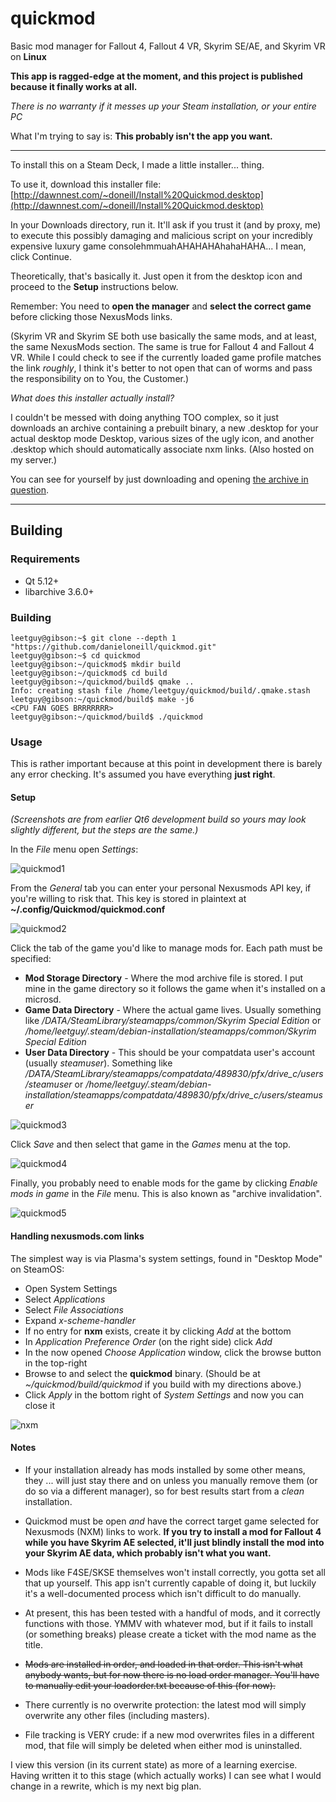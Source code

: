 # quickmod
Basic mod manager for Fallout 4, Fallout 4 VR, Skyrim SE/AE, and Skyrim VR on **Linux**

**This app is ragged-edge at the moment, and this project is published because it finally works at all.**

*There is no warranty if it messes up your Steam installation, or your entire PC*

What I'm trying to say is: **This probably isn't the app you want.**

---
To install this on a Steam Deck, I made a little installer... thing.

To use it, download this installer file: [http://dawnnest.com/~doneill/Install%20Quickmod.desktop](http://dawnnest.com/~doneill/Install%20Quickmod.desktop)

In your Downloads directory, run it. It'll ask if you trust it (and by proxy, me) to execute this possibly damaging and malicious script on your incredibly expensive luxury game consolehmmuahAHAHAHAhahaHAHA... I mean, click Continue.

Theoretically, that's basically it. Just open it from the desktop icon and proceed to the **Setup** instructions below.

Remember: You need to **open the manager** and **select the correct game** before clicking those NexusMods links.

(Skyrim VR and Skyrim SE both use basically the same mods, and at least, the same NexusMods section. The same is true for Fallout 4 and Fallout 4 VR. While I could check to see if the currently loaded game profile matches the link *roughly*, I think it's better to not open that can of worms and pass the responsibility on to You, the Customer.)

*What does this installer actually install?*

I couldn't be messed with doing anything TOO complex, so it just downloads an archive containing a prebuilt binary, a new .desktop for your actual desktop mode Desktop, various sizes of the ugly icon, and another .desktop which should automatically associate nxm links. (Also hosted on my server.)

You can see for yourself by just downloading and opening [the archive in question](http://dawnnest.com/~doneill/quickmod-steamdeck.tar.xz).

---

## Building

### Requirements

 * Qt 5.12+
 * libarchive 3.6.0+

### Building

```
leetguy@gibson:~$ git clone --depth 1 "https://github.com/danieloneill/quickmod.git"
leetguy@gibson:~$ cd quickmod
leetguy@gibson:~/quickmod$ mkdir build
leetguy@gibson:~/quickmod$ cd build
leetguy@gibson:~/quickmod/build$ qmake ..
Info: creating stash file /home/leetguy/quickmod/build/.qmake.stash
leetguy@gibson:~/quickmod/build$ make -j6
<CPU FAN GOES BRRRRRRR>
leetguy@gibson:~/quickmod/build$ ./quickmod
```

### Usage

This is rather important because at this point in development there is barely any error checking. It's assumed you have everything **just right**.

#### Setup

*(Screenshots are from earlier Qt6 development build so yours may look slightly different, but the steps are the same.)*

In the *File* menu open *Settings*:

![quickmod1](https://user-images.githubusercontent.com/10540429/212122709-0d3ca494-a9bd-493f-a320-90b6b04bc592.png)

From the *General* tab you can enter your personal Nexusmods API key, if you're willing to risk that. This key is stored in plaintext at **~/.config/Quickmod/quickmod.conf**

![quickmod2](https://user-images.githubusercontent.com/10540429/212122741-fde97024-bc99-4df9-8060-800c308cec47.png)

Click the tab of the game you'd like to manage mods for. Each path must be specified:

 * **Mod Storage Directory** - Where the mod archive file is stored. I put mine in the game directory so it follows the game when it's installed on a microsd.
 * **Game Data Directory** - Where the actual game lives. Usually something like */DATA/SteamLibrary/steamapps/common/Skyrim Special Edition* or */home/leetguy/.steam/debian-installation/steamapps/common/Skyrim Special Edition*
 * **User Data Directory** - This should be your compatdata user's account (usually *steamuser*). Something like */DATA/SteamLibrary/steamapps/compatdata/489830/pfx/drive_c/users/steamuser* or */home/leetguy/.steam/debian-installation/steamapps/compatdata/489830/pfx/drive_c/users/steamuser*
 
![quickmod3](https://user-images.githubusercontent.com/10540429/212122774-09a89b3b-80a0-47ff-998d-235a200d836b.png)

Click *Save* and then select that game in the *Games* menu at the top.

![quickmod4](https://user-images.githubusercontent.com/10540429/212122780-8300cba7-965c-45b2-944e-cfbe22b31526.png)

Finally, you probably need to enable mods for the game by clicking *Enable mods in game* in the *File* menu. This is also known as "archive invalidation".

![quickmod5](https://user-images.githubusercontent.com/10540429/212122797-d0f9aef5-45b9-42ed-a3be-c02eac862daa.png)

#### Handling nexusmods.com links

The simplest way is via Plasma's system settings, found in "Desktop Mode" on SteamOS:

 * Open System Settings
 * Select *Applications*
 * Select *File Associations*
 * Expand *x-scheme-handler*
  * If no entry for **nxm** exists, create it by clicking *Add* at the bottom
 * In *Application Preference Order* (on the right side) click *Add*
 * In the now opened *Choose Application* window, click the browse button in the top-right
 * Browse to and select the **quickmod** binary. (Should be at *~/quickmod/build/quickmod* if you build with my directions above.)
 * Click *Apply* in the bottom right of *System Settings* and now you can close it
 
![nxm](https://user-images.githubusercontent.com/10540429/212124402-1aa24108-7658-45b4-86d2-c5360c6af049.png)

#### Notes

* If your installation already has mods installed by some other means, they ... will just stay there and on unless you manually remove them (or do so via a different manager), so for best results start from a *clean* installation.

* Quickmod must be open *and* have the correct target game selected for Nexusmods (NXM) links to work. **If you try to install a mod for Fallout 4 while you have Skyrim AE selected, it'll just blindly install the mod into your Skyrim AE data, which probably isn't what you want.**

* Mods like F4SE/SKSE themselves won't install correctly, you gotta set all that up yourself. This app isn't currently capable of doing it, but luckily it's a well-documented process which isn't difficult to do manually.

* At present, this has been tested with a handful of mods, and it correctly functions with those. YMMV with whatever mod, but if it fails to install (or something breaks) please create a ticket with the mod name as the title.

* ~~Mods are installed in order, and loaded in that order. This isn't what anybody wants, but for now there is no load order manager. You'll have to manually edit your loadorder.txt because of this (for now).~~

* There currently is no overwrite protection: the latest mod will simply overwrite any other files (including masters).

* File tracking is VERY crude: if a new mod overwrites files in a different mod, that file will simply be deleted when either mod is uninstalled.


I view this version (in its current state) as more of a learning exercise. Having written it to this stage (which actually works) I can see what I would change in a rewrite, which is my next big plan.
